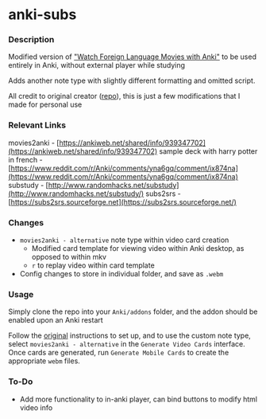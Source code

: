 # anki-subs

### Description

Modified version of ["Watch Foreign Language Movies with Anki"](https://ankiweb.net/shared/info/939347702) to be used entirely in Anki, without external player while studying

Adds another note type with slightly different formatting and omitted script.

All credit to original creator ([repo](https://github.com/kelciour/movies2anki)), this is just a few modifications that I made for personal use

### Relevant Links

movies2anki - [https://ankiweb.net/shared/info/939347702](https://ankiweb.net/shared/info/939347702)
sample deck with harry potter in french - [https://www.reddit.com/r/Anki/comments/yna6gq/comment/ix874na](https://www.reddit.com/r/Anki/comments/yna6gq/comment/ix874na)
substudy - [http://www.randomhacks.net/substudy](http://www.randomhacks.net/substudy/)
subs2srs - [https://subs2srs.sourceforge.net](https://subs2srs.sourceforge.net/)

### Changes

- `movies2anki - alternative` note type within video card creation
  - Modified card template for viewing video within Anki desktop, as opposed to within mkv
  - `r` to replay video within card template
- Config changes to store in individual folder, and save as `.webm`

### Usage

Simply clone the repo into your `Anki/addons` folder, and the addon should be enabled upon an Anki restart

Follow the [original](https://ankiweb.net/shared/info/939347702) instructions to set up, and to use the custom note type, select `movies2anki - alternative` in the `Generate Video Cards` interface. Once cards are generated, run `Generate Mobile Cards` to create the appropriate `webm` files.

### To-Do

- Add more functionality to in-anki player, can bind buttons to modify html video info